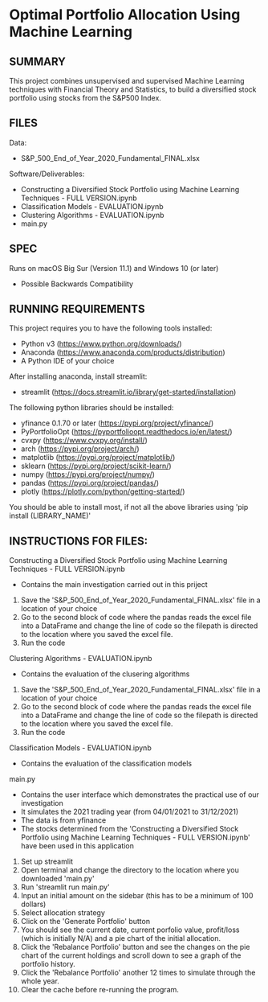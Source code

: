 # Optimal Portfolio Allocation Using Machine Learning

## SUMMARY 

This project combines unsupervised and supervised Machine Learning techniques with Financial Theory and Statistics, to build a diversified stock portfolio using stocks from the S&P500 Index.

## FILES 

Data:
- S&P_500_End_of_Year_2020_Fundamental_FINAL.xlsx

Software/Deliverables:
- Constructing a Diversified Stock Portfolio using Machine Learning Techniques - FULL VERSION.ipynb 
- Classification Models - EVALUATION.ipynb
- Clustering Algorithms - EVALUATION.ipynb
- main.py

## SPEC

Runs on macOS Big Sur (Version 11.1) and Windows 10 (or later)
- Possible Backwards Compatibility

## RUNNING REQUIREMENTS

This project requires you to have the following tools installed:
- Python v3 (https://www.python.org/downloads/)
- Anaconda (https://www.anaconda.com/products/distribution)
- A Python IDE of your choice

After installing anaconda, install streamlit: 
- streamlit (https://docs.streamlit.io/library/get-started/installation)

The following python libraries should be installed:
- yfinance 0.1.70 or later (https://pypi.org/project/yfinance/)
- PyPortfolioOpt (https://pyportfolioopt.readthedocs.io/en/latest/)
- cvxpy (https://www.cvxpy.org/install/)
- arch (https://pypi.org/project/arch/)
- matplotlib (https://pypi.org/project/matplotlib/)
- sklearn (https://pypi.org/project/scikit-learn/)
- numpy (https://pypi.org/project/numpy/)
- pandas (https://pypi.org/project/pandas/)
- plotly (https://plotly.com/python/getting-started/)

You should be able to install most, if not all the above libraries using 'pip install (LIBRARY_NAME)'

## INSTRUCTIONS FOR FILES:

Constructing a Diversified Stock Portfolio using Machine Learning Techniques - FULL VERSION.ipynb 
- Contains the main investigation carried out in this priject

1. Save the 'S&P_500_End_of_Year_2020_Fundamental_FINAL.xlsx' file in a location of your choice
2. Go to the second block of code where the pandas reads the excel file into a DataFrame and change the line of code so the filepath is directed to the location where you saved the excel file.
3. Run the code


Clustering Algorithms - EVALUATION.ipynb
- Contains the evaluation of the clusering algorithms

1. Save the 'S&P_500_End_of_Year_2020_Fundamental_FINAL.xlsx' file in a location of your choice
2. Go to the second block of code where the pandas reads the excel file into a DataFrame and change the line of code so the filepath is directed to the location where you saved the excel file.
3. Run the code

Classification Models - EVALUATION.ipynb
- Contains the evaluation of the classification models

main.py
- Contains the user interface which demonstrates the practical use of our investigation
- It simulates the 2021 trading year (from 04/01/2021 to 31/12/2021)
- The data is from yfinance
- The stocks determined from the 'Constructing a Diversified Stock Portfolio using Machine Learning Techniques - FULL VERSION.ipynb' have been used in this application

1. Set up streamlit 
2. Open terminal and change the directory to the location where you downloaded 'main.py'
3. Run 'streamlit run main.py'
4. Input an initial amount on the sidebar (this has to be a minimum of 100 dollars)
5. Select allocation strategy
5. Click on the 'Generate Portfolio' button
6. You should see the current date, current porfolio value, profit/loss (which is initially N/A) and a pie chart of the initial allocation.
7. Click the 'Rebalance Portfolio' button and see the changes on the pie chart of the current holdings and scroll down to see a graph of the portfolio history.
8. Click the 'Rebalance Portfolio' another 12 times to simulate through the whole year.
9. Clear the cache before re-running the program.


